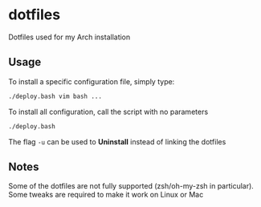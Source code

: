 # dotfiles
Dotfiles used for my Arch installation

## Usage
To install a specific configuration file, simply type:
```bash
./deploy.bash vim bash ...
```

To install all configuration, call the script with no parameters
```bash
./deploy.bash
```

The flag `-u` can be used to **Uninstall** instead of linking the dotfiles


## Notes
Some of the dotfiles are not fully supported (zsh/oh-my-zsh in particular).
Some tweaks are required to make it work on Linux or Mac

